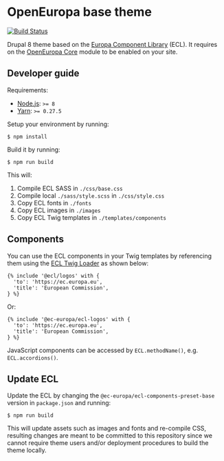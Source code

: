 # OpenEuropa base theme

[![Build Status](https://travis-ci.org/ec-europa/oe_theme.svg?branch=7-update-ecl)](https://travis-ci.org/ec-europa/oe_theme)

Drupal 8 theme based on the [Europa Component Library](https://github.com/ec-europa/europa-component-library) (ECL).
It requires on the [OpenEuropa Core](https://github.com/ec-europa/oe_core) module to be enabled on your site.

## Developer guide

Requirements:

- [Node.js](https://nodejs.org/en/): `>= 8`
- [Yarn](https://yarnpkg.com/en/): `>= 0.27.5`

Setup your environment by running:
 
```
$ npm install
```

Build it by running:

```
$ npm run build
```

This will:

1. Compile ECL SASS in `./css/base.css` 
2. Compile local `./sass/style.scss` in `./css/style.css`
3. Copy ECL fonts in `./fonts`
4. Copy ECL images in `./images`
5. Copy ECL Twig templates in `./templates/components`

## Components 

You can use the ECL components in your Twig templates by referencing them using the [ECL Twig Loader](https://github.com/ec-europa/ecl-twig-loader)
as shown below:

```twig
{% include '@ecl/logos' with {
  'to': 'https://ec.europa.eu',
  'title': 'European Commission',
} %}
```

Or:

```twig
{% include '@ec-europa/ecl-logos' with {
  'to': 'https://ec.europa.eu',
  'title': 'European Commission',
} %}
```

JavaScript components can be accessed by `ECL.methodName()`, e.g. `ECL.accordions()`.

## Update ECL

Update the ECL by changing the `@ec-europa/ecl-components-preset-base` version in `package.json` and running:

```
$ npm run build
```

This will update assets such as images and fonts and re-compile CSS, resulting changes are meant to be committed to this
repository since we cannot require theme users and/or deployment procedures to build the theme locally.

